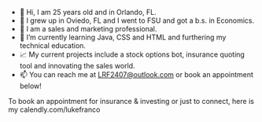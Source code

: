 - 👋 Hi, I am 25 years old and in Orlando, FL. 
- 👀 I grew up in Oviedo, FL and I went to FSU and got a b.s. in Economics. 
- 🌱 I am a sales and marketing professional. 
- 🐎 I’m currently learning Java, CSS and HTML and furthering my technical education. 
- 📈 My current projects include a stock options bot, insurance quoting tool and innovating the sales world. 
- 📫 You can reach me at LRF2407@outlook.com or book an appointment below!

To book an appointment for insurance & investing or just to connect, here is my calendly.com/lukefranco

<!---
LukeFranco/LukeFranco is a ✨ special ✨ repository because its `README.md` (this file) appears on your GitHub profile.
You can click the Preview link to take a look at your changes.
--->
